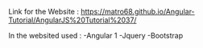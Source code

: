 Link for the Website : https://matro68.github.io/Angular-Tutorial/AngularJS%20Tutorial%2037/

In the websited used : 
-Angular 1
-Jquery
-Bootstrap 
